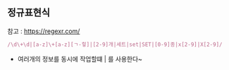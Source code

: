 ## 정규표현식

참고 : https://regexr.com/

```ruby
/\d\+\d|[a-z]\+[a-z][ㄱ-힣]|[2-9]개|세트|set|SET|[0-9]종|x[2-9]|X[2-9]/
```

- 여러개의 정보를 동시에 작업할떄 | 를 사용한다~

  



